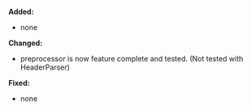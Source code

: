 **Added:**
* none

**Changed:**
* preprocessor is now feature complete and tested. (Not tested with HeaderParser)

**Fixed:**
* none
